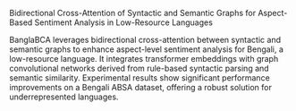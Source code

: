 Bidirectional Cross-Attention of Syntactic and Semantic Graphs for Aspect-Based Sentiment Analysis in Low-Resource Languages

BanglaBCA leverages bidirectional cross-attention between syntactic and semantic graphs to enhance aspect-level sentiment analysis for Bengali, a low-resource language. It integrates transformer embeddings with graph convolutional networks derived from rule-based syntactic parsing and semantic similarity. Experimental results show significant performance improvements on a Bengali ABSA dataset, offering a robust solution for underrepresented languages.
